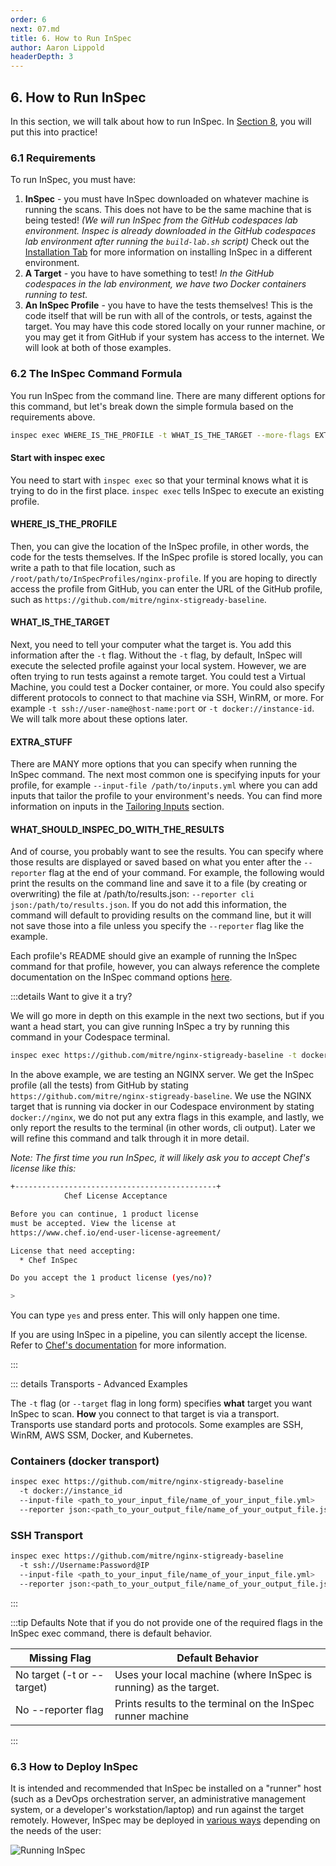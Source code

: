 ```yaml
---
order: 6
next: 07.md
title: 6. How to Run InSpec
author: Aaron Lippold
headerDepth: 3
---
```


## 6. How to Run InSpec

In this section, we will talk about how to run InSpec. In [Section 8](./08.md), you will put this into practice!

### 6.1 Requirements
To run InSpec, you must have:
1. **InSpec** - you must have InSpec downloaded on whatever machine is running the scans. This does not have to be the same machine that is being tested! _(We will run InSpec from the GitHub codespaces lab environment. Inspec is already downloaded in the GitHub codespaces lab environment after running the `build-lab.sh` script)_ Check out the [Installation Tab](../../installation) for more information on installing InSpec in a different environment. 
2. **A Target** - you have to have something to test! _In the GitHub codespaces in the lab environment, we have two Docker containers running to test._
3. **An InSpec Profile** - you have to have the tests themselves! This is the code itself that will be run with all of the controls, or tests, against the target. You may have this code stored locally on your runner machine, or you may get it from GitHub if your system has access to the internet. We will look at both of those examples.

### 6.2 The InSpec Command Formula
You run InSpec from the command line. There are many different options for this command, but let's break down the simple formula based on the requirements above.

```sh
inspec exec WHERE_IS_THE_PROFILE -t WHAT_IS_THE_TARGET --more-flags EXTRA_STUFF --reporter WHAT_SHOULD_INSPEC_DO_WITH_THE_RESULTS
```

#### Start with inspec exec
You need to start with `inspec exec` so that your terminal knows what it is trying to do in the first place. `inspec exec` tells InSpec to execute an existing profile.

#### WHERE_IS_THE_PROFILE
Then, you can give the location of the InSpec profile, in other words, the code for the tests themselves. If the InSpec profile is stored locally, you can write a path to that file location, such as `/root/path/to/InSpecProfiles/nginx-profile`. If you are hoping to directly access the profile from GitHub, you can enter the URL of the GitHub profile, such as `https://github.com/mitre/nginx-stigready-baseline`. 

#### WHAT_IS_THE_TARGET
Next, you need to tell your computer what the target is. You add this information after the `-t` flag. Without the `-t` flag, by default, InSpec will execute the selected profile against your local system. However, we are often trying to run tests against a remote target. You could test a Virtual Machine, you could test a Docker container, or more. You could also specify different protocols to connect to that machine via SSH, WinRM, or more. For example `-t ssh://user-name@host-name:port` or `-t docker://instance-id`. We will talk more about these options later.

#### EXTRA_STUFF
There are MANY more options that you can specify when running the InSpec command. The next most common one is specifying inputs for your profile, for example `--input-file /path/to/inputs.yml` where you can add inputs that tailor the profile to your environment's needs. You can find more information on inputs in the [Tailoring Inputs](./07) section.

#### WHAT_SHOULD_INSPEC_DO_WITH_THE_RESULTS
And of course, you probably want to see the results. You can specify where those results are displayed or saved based on what you enter after the `--reporter` flag at the end of your command. For example, the following would print the results on the command line and save it to a file (by creating or overwriting) the file at /path/to/results.json: `--reporter cli json:/path/to/results.json`. If you do not add this information, the command will default to providing results on the command line, but it will not save those into a file unless you specify the `--reporter` flag like the example.

Each profile's README should give an example of running the InSpec command for that profile, however, you can always reference the complete documentation on the InSpec command options [here](https://docs.chef.io/inspec/cli/).

:::details Want to give it a try?

We will go more in depth on this example in the next two sections, but if you want a head start, you can give running InSpec a try by running this command in your Codespace terminal.

```sh
inspec exec https://github.com/mitre/nginx-stigready-baseline -t docker://nginx --reporter cli
```

In the above example, we are testing an NGINX server. We get the InSpec profile (all the tests) from GitHub by stating `https://github.com/mitre/nginx-stigready-baseline`. We use the NGINX target that is running via docker in our Codespace environment by stating `docker://nginx`, we do not put any extra flags in this example, and lastly, we only report the results to the terminal (in other words, cli output). Later we will refine this command and talk through it in more detail.

_Note: The first time you run InSpec, it will likely ask you to accept Chef's license like this:_

```sh
+---------------------------------------------+
            Chef License Acceptance

Before you can continue, 1 product license
must be accepted. View the license at
https://www.chef.io/end-user-license-agreement/

License that need accepting:
  * Chef InSpec

Do you accept the 1 product license (yes/no)?

>
```

You can type `yes` and press enter. This will only happen one time.

If you are using InSpec in a pipeline, you can silently accept the license. Refer to [Chef's documentation](https://docs.chef.io/licensing/accept/) for more information.

:::

::: details Transports - Advanced Examples

The `-t` flag (or `--target` flag in long form) specifies **what** target you want InSpec to scan. **How** you connect to that target is via a transport. Transports use standard ports and protocols. Some examples are SSH, WinRM, AWS SSM, Docker, and Kubernetes.

### Containers (docker transport)
```sh
inspec exec https://github.com/mitre/nginx-stigready-baseline 
  -t docker://instance_id 
  --input-file <path_to_your_input_file/name_of_your_input_file.yml> 
  --reporter json:<path_to_your_output_file/name_of_your_output_file.json>
```

### SSH Transport
```sh
inspec exec https://github.com/mitre/nginx-stigready-baseline
  -t ssh://Username:Password@IP 
  --input-file <path_to_your_input_file/name_of_your_input_file.yml> 
  --reporter json:<path_to_your_output_file/name_of_your_output_file.json> 
```
:::

:::tip Defaults
Note that if you do not provide one of the required flags in the InSpec exec command, there is default behavior.

| Missing Flag               | Default Behavior                                                 |
| -------------------------- | ---------------------------------------------------------------- |
| No target (-t or --target) | Uses your local machine (where InSpec is running) as the target. |
| No --reporter flag         | Prints results to the terminal on the InSpec runner machine      |
:::

### 6.3 How to Deploy InSpec
It is intended and recommended that InSpec be installed on a "runner" host (such as a DevOps orchestration server, an administrative management system, or a developer's workstation/laptop) and run against the target remotely. However, InSpec may be deployed in [various ways](https://saf.mitre.org/faq/7) depending on the needs of the user:

![Running InSpec](../../assets/img/runner.png)
